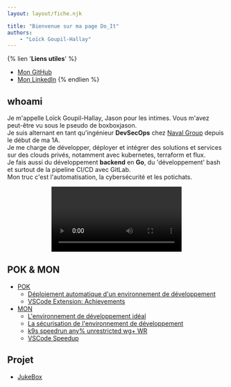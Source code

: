 ```yaml
---
layout: layout/fiche.njk

title: "Bienvenue sur ma page Do_It"
authors:
    - "Loïck Goupil-Hallay"
---
```


<head>
  <link rel="icon" href="https://github.com/BoxBoxJason/resume/blob/d07f37a66e2a583832533a10a9a4bf73b020be6f/src/assets/avatar.png?raw=true" type="image/x-icon">
</head>

{% lien '**Liens utiles**' %}
- [Mon GitHub](https://github.com/boxboxjason)
- [Mon LinkedIn](https://www.linkedin.com/in/lo%C3%AFck-goupil-hallay-710619245/)
{% endlien %}

## whoami

Je m'appelle Loïck Goupil-Hallay, Jason pour les intimes. Vous m'avez peut-être vu sous le pseudo de boxboxjason.\
Je suis alternant en tant qu'ingénieur **DevSecOps** chez [Naval Group](https://www.naval-group.com/) depuis le début de ma 1A.\
Je me charge de développer, déployer et intégrer des solutions et services sur des clouds privés, notamment avec kubernetes, terraform et flux.\
Je fais aussi du développement **backend** en **Go**, du 'développement' bash et surtout de la pipeline CI/CD avec GitLab.\
Mon truc c'est l'automatisation, la cybersécurité et les potichats.

<div style="margin: auto; width: fit-content">
  <video style="max-height: min(50vh, 300px)" controls autoplay loop>
    <source src="https://boxboxjason.github.io/do_it/vid/happy_cat.mp4" type="video/mp4">
    Your browser does not support the video tag.
  </video>
</div>

## POK & MON

- [POK](./pok)
    - [Déploiement automatique d'un environnement de développement](./pok/temps-1)
    - [VSCode Extension: Achievements](./pok/temps-2)
- [MON](./mon)
    - [L'environnement de développement idéal](./mon/temps-1.1)
    - [La sécurisation de l'environnement de développement](./mon/temps-1.2)
    - [k9s speedrun any% unrestricted wg+ WR](./mon/temps-2.1)
    - [VSCode Speedup](./mon/temps-2.2)

## Projet
- [JukeBox](../_projets/jukebox/)

